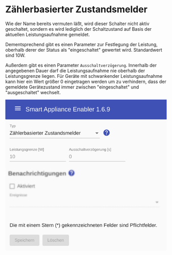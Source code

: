 # Zählerbasierter Zustandsmelder

Wie der Name bereits vermuten läßt, wird dieser Schalter nicht aktiv geschaltet, sondern es wird lediglich der Schaltzustand auf Basis der aktuellen Leistungsaufnahme gemeldet.

Dementsprechend gibt es einen Parameter zur Festlegung der Leistung, oberhalb derer der Status als "eingeschaltet" gewertet wird. Standardwert sind 10W.

Außerdem gibt es einen Parameter `Ausschaltverzögerung`. Innerhalb der angegebenen Dauer darf die Leistungsaufnahme nie oberhalb der Leistungsgrenze liegen. Für Geräte mit schwankender Leistungsaufnahme kann hier ein Wert größer 0 eingetragen werden um zu verhindern, dass der gemeldete Gerätezustand immer zwischen "eingeschaltet" und "ausgeschaltet" wechselt.  

![Zählerbasierter Zustandsmelder](../pics/fe/MeterReportingSwitch.png)
